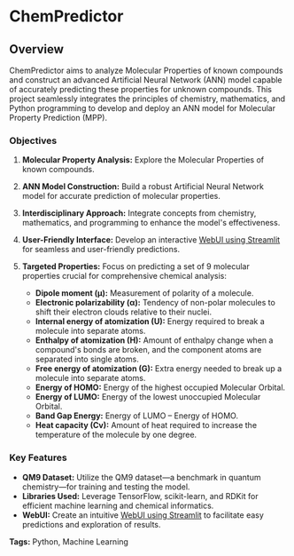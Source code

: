 # ChemPredictor

## Overview

ChemPredictor aims to analyze Molecular Properties of known compounds and construct an advanced Artificial Neural Network (ANN) model capable of accurately predicting these properties for unknown compounds. This project seamlessly integrates the principles of chemistry, mathematics, and Python programming to develop and deploy an ANN model for Molecular Property Prediction (MPP).

### Objectives

1. **Molecular Property Analysis:** Explore the Molecular Properties of known compounds.
2. **ANN Model Construction:** Build a robust Artificial Neural Network model for accurate prediction of molecular properties.
3. **Interdisciplinary Approach:** Integrate concepts from chemistry, mathematics, and programming to enhance the model's effectiveness.
4. **User-Friendly Interface:** Develop an interactive [WebUI using Streamlit](https://chemistryml-v2.streamlit.app/) for seamless and user-friendly predictions.
5. **Targeted Properties:** Focus on predicting a set of 9 molecular properties crucial for comprehensive chemical analysis:

    - **Dipole moment (µ):** Measurement of polarity of a molecule.
    - **Electronic polarizability (α):** Tendency of non-polar molecules to shift their electron clouds relative to their nuclei.
    - **Internal energy of atomization (U):** Energy required to break a molecule into separate atoms.
    - **Enthalpy of atomization (H):** Amount of enthalpy change when a compound's bonds are broken, and the component atoms are separated into single atoms.
    - **Free energy of atomization (G):** Extra energy needed to break up a molecule into separate atoms.
    - **Energy of HOMO:** Energy of the highest occupied Molecular Orbital.
    - **Energy of LUMO:** Energy of the lowest unoccupied Molecular Orbital.
    - **Band Gap Energy:** Energy of LUMO – Energy of HOMO.
    - **Heat capacity (Cv):** Amount of heat required to increase the temperature of the molecule by one degree.

### Key Features

- **QM9 Dataset:** Utilize the QM9 dataset—a benchmark in quantum chemistry—for training and testing the model.
- **Libraries Used:** Leverage TensorFlow, scikit-learn, and RDKit for efficient machine learning and chemical informatics.
- **WebUI:** Create an intuitive [WebUI using Streamlit](https://chemistryml-v2.streamlit.app/) to facilitate easy predictions and exploration of results.

**Tags:** Python, Machine Learning


